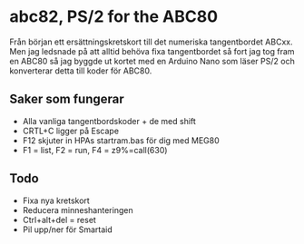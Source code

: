 # abc82, PS/2 for the ABC80
Från början ett ersättningskretskort till det numeriska tangentbordet ABCxx. Men jag ledsnade på att alltid behöva fixa tangentbordet så fort jag tog fram en ABC80 så jag byggde ut kortet med en Arduino Nano som läser PS/2 och konverterar detta till koder för ABC80.

## Saker som fungerar
 - Alla vanliga tangentbordskoder + de med shift
 - CRTL+C ligger på Escape
 - F12 skjuter in HPAs startram.bas för dig med MEG80
 - F1 = list, F2 = run, F4 = z9%=call(630)

## Todo
 - Fixa nya kretskort
 - Reducera minneshanteringen
 - Ctrl+alt+del = reset
 - Pil upp/ner för Smartaid
